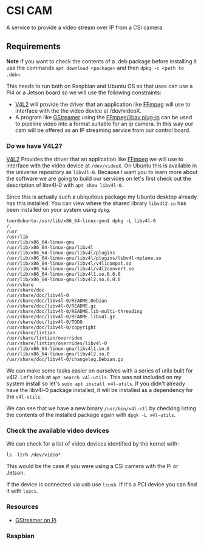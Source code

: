 # CSI CAM

A service to provide a video stream over IP from a CSI camera.

## Requirements

**Note** if you want to check the contents of a .deb package before installing it use the commands
`apt download <package>` and then `dpkg -c <path to .deb>`.

This needs to run both on Raspbian and Ubuntu OS so that uses can use a Pi4 or a Jetson board so we will use the following
constraints: 
- [V4L2] will provide the driver that an application like [FFmpeg] will use to interface with the the video device at
 /dev/videoX.
- A program like [GStreamer] using the [FFmpeg/libav plug-in] can be used to pipeline video into a format suitable for 
an ip camera. In this way our cam will be offered as an IP streaming service from our control board. 

### Do we have V4L2?

[V4L2] Provides the driver that an application like [FFmpeg] we will use to interface with the video device 
at `/dev/videoX`. On Ubuntu this is available in the universe repository as `libv4l-0`. Because I want you to learn 
more about the software we are going to build our services on let's first check out the description of libv4l-0 with 
`apt show libv4l-0`. 

Since this is actually such a ubiquitous package my Ubuntu desktop already has this installed. You can view where the 
shared library `libv4l2.so` has been installed on your system using `dpkg`.

```
toor@ubuntu:/usr/lib/x86_64-linux-gnu$ dpkg -L libv4l-0
/.
/usr
/usr/lib
/usr/lib/x86_64-linux-gnu
/usr/lib/x86_64-linux-gnu/libv4l
/usr/lib/x86_64-linux-gnu/libv4l/plugins
/usr/lib/x86_64-linux-gnu/libv4l/plugins/libv4l-mplane.so
/usr/lib/x86_64-linux-gnu/libv4l/v4l1compat.so
/usr/lib/x86_64-linux-gnu/libv4l/v4l2convert.so
/usr/lib/x86_64-linux-gnu/libv4l1.so.0.0.0
/usr/lib/x86_64-linux-gnu/libv4l2.so.0.0.0
/usr/share
/usr/share/doc
/usr/share/doc/libv4l-0
/usr/share/doc/libv4l-0/README.Debian
/usr/share/doc/libv4l-0/README.gz
/usr/share/doc/libv4l-0/README.lib-multi-threading
/usr/share/doc/libv4l-0/README.libv4l.gz
/usr/share/doc/libv4l-0/TODO
/usr/share/doc/libv4l-0/copyright
/usr/share/lintian
/usr/share/lintian/overrides
/usr/share/lintian/overrides/libv4l-0
/usr/lib/x86_64-linux-gnu/libv4l1.so.0
/usr/lib/x86_64-linux-gnu/libv4l2.so.0
/usr/share/doc/libv4l-0/changelog.Debian.gz
```
 
We can make some tasks easier on ourselves with a series of utils built for v4l2. Let's look at `apt search v4l-utils`. 
This was not included on my system install so let's `sudo apt install v4l-utils`. If you didn't already have the 
libv4l-0 package installed, it will be installed as a dependency for the `v4l-utils`.

We can see that we have a new binary `/usr/bin/v4l-ctl` by checking listing the contents of the installed package again 
with `dpgk -L v4l-utils`. 

### Check the available video devices

We can check for a list of video devices identified by the kernel with:
```
ls -ltrh /dev/video*
```
This would be the case if you were using a CSI camera with the Pi or Jetson.

If the device is connected via usb use `lsusb`. If it's a PCI device you can find it with `lspci`.








### Resources
- [GStreamer on Pi]

### Raspbian


[FFmpeg]: https://en.wikipedia.org/wiki/FFmpeg
[V4L2]: https://en.wikipedia.org/wiki/Video4Linux
[GStreamer]: https://gstreamer.freedesktop.org/
[GStreamer on Pi]: https://platypus-boats.readthedocs.io/en/latest/source/rpi/video/video-streaming-gstreamer.html
[FFmpeg/libav plug-in]: https://gstreamer.freedesktop.org/documentation/libav/index.html?gi-language=c


